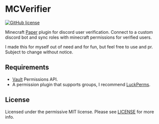 # MCVerifier

[![GitHub license](https://img.shields.io/github/license/brunocu/MCVerifier)](https://github.com/brunocu/MCVerifier/blob/main/LICENSE)

Minecraft [Paper](https://papermc.io/) plugin for discord user verification. Connect to a custom discord bot and sync roles with minecraft permissions for verified users.

I made this for myself out of need and for fun, but feel free to use and pr. Subject to change without notice.

## Requirements

- [Vault](https://dev.bukkit.org/projects/vault) Permissions API.
- A permission plugin that supports groups, I recommend [LuckPerms](https://luckperms.net/).

## License 

Licensed under the permissive MIT license. Please see [LICENSE](https://github.com/brunocu/MCVerifier/blob/main/LICENSE) for more info.
